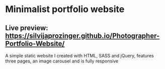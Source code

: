 # Minimalist portfolio website

## Live preview: https://silvijaprozinger.github.io/Photographer-Portfolio-Website/

A simple static website I created with HTML, SASS and jQuery, features three pages, an image carousel and is fully responsive

